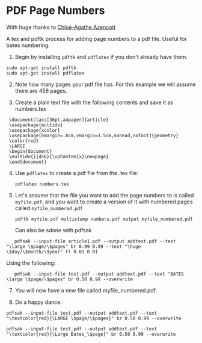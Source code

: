 # PDF Page Numbers
With huge thanks to [Chloé-Agathe Azencott](https://www.cazencott.info/index.php/post/2015/04/30/Numbering-PDF-Pages)

A tex and pdftk process for adding page numbers to a pdf file. Useful for bates numbering.

1. Begin by installing ```pdftk``` and ```pdflatex``` if you don't already have them.

```
sudo apt-get install pdftk
sudo apt-get install pdflatex
```

2. Note how many pages your pdf file has. For this example we will assume there are 456 pages.
   
3. Create a plain text file with the following contents and save it as numbers.tex
   
```
 \documentclass[36pt,a4paper]{article}
 \usepackage{multido}
 \usepackage{xcolor}
 \usepackage[hmargin=.8cm,vmargin=1.5cm,nohead,nofoot]{geometry}
 \color{red}
 \LARGE
 \begin{document}
 \multido{}{456}{\vphantom{x}\newpage}
 \end{document}
```

 
 4. Use ```pdflatex``` to create a pdf file from the .tex file:
    ```
    pdflatex numbers.tex
    ```
   
5. Let's assume that the file you want to add the page numbers to is called ```myfile.pdf```, and you want to create a version of it with numbered pages called ```myfile_numbered.pdf```

    ```
    pdftk myfile.pdf multistamp numbers.pdf output myfile_numbered.pdf
    ```

    Can also be sdone with pdfsak
```
   pdfsak --input-file article1.pdf --output addtext.pdf --text "\large \$page/\$pages" br 0.99 0.99 --text "\huge \$day/\$month/\$year" tl 0.01 0.01
```
   Using the following:
```
   pdfsak --input-file test.pdf --output addtext.pdf --text "BATES \large \$page/\$pages" br 0.50 0.99 --overwrite
```
7. You will now have a new file called myfile_numbered.pdf.
   
8. Do a happy dance.    
```
pdfsak --input-file test.pdf --output addtext.pdf --text "\textcolor{red}{\LARGE \$page/\$pages}" br 0.50 0.99 --overwrite
```
```
pdfsak --input-file test.pdf --output addtext.pdf --text "\textcolor{red}{\Large Bates_\$page}" br 0.50 0.99 --overwrite
```
